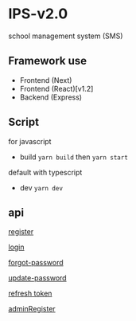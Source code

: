 # IPS-v2.0

school management system (SMS)

## Framework use

- Frontend (Next)
- Frontend (React)[v1.2]
- Backend (Express)

## Script

for javascript

- build `yarn build`
  then `yarn start`

default with typescript

- dev `yarn dev`

## api

[register](/api/register)

[login](/api/login)

[forgot-password](/api/forgot-password)

[update-password](/api/update-password)

[refresh token](/api/refresh-token)


[adminRegister]('/admin/v1/register')
